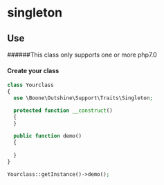 # singleton

## Use
######This class only supports one or more php7.0

#### Create your class

```php
class Yourclass
{
  use \Boone\Outshine\Support\Traits\Singleton;

  protected function __construct()
  {
  }
  
  public function demo()
  {
  
  }
}

Yourclass::getInstance()->demo();
```
